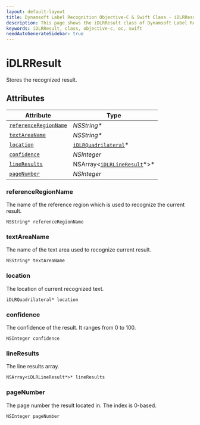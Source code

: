 ```yaml
---
layout: default-layout
title: Dynamsoft Label Recognition Objective-C & Swift Class - iDLRResult
description: This page shows the iDLRResult class of Dynamsoft Label Recognition for iOS SDK.
keywords: iDLRResult, class, objective-c, oc, swift
needAutoGenerateSidebar: true
---
```



# iDLRResult
Stores the recognized result.

  

## Attributes
  
| Attribute | Type |
|---------- | ---- |
| [`referenceRegionName`](#referenceregionname) | *NSString\** |
| [`textAreaName`](#textareaname) | *NSString\** |
| [`location`](#location) | [`iDLRQuadrilateral`](dlr-quadrilateral.md)\* |
| [`confidence`](#confidence) | *NSInteger* |
| [`lineResults`](#lineresults) | NSArray<[`iDLRLineResult`](dlr-line-result.md)\*>\* |
| [`pageNumber`](#pagenumber) | *NSInteger* |


### referenceRegionName
The name of the reference region which is used to recognize the current result.
```objc
NSString* referenceRegionName
```

### textAreaName
The name of the text area used to recognize current result.
```objc
NSString* textAreaName
```

### location
The location of current recognized text.
```objc
iDLRQuadrilateral* location
```


### confidence
The confidence of the result. It ranges from 0 to 100.
```objc
NSInteger confidence
```


### lineResults
The line results array.
```objc
NSArray<iDLRLineResult*>* lineResults
```

### pageNumber
The page number the result located in. The index is 0-based.
```objc
NSInteger pageNumber
```
